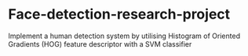 # Face-detection-research-project
Implement a human detection system by utilising Histogram of Oriented Gradients (HOG) feature descriptor with a SVM classifier
